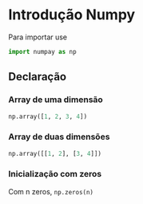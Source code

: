 # Introdução Numpy 
Para importar use 
```python 
import numpay as np
```

## Declaração 
### Array de uma dimensão 
```python 
np.array([1, 2, 3, 4])
```

### Array de duas dimensões 
```python 
np.array([[1, 2], [3, 4]])
```

### Inicialização com zeros
Com n zeros, `np.zeros(n)` 
